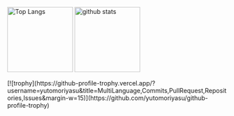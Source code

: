 <p align="left"> 
  <img alt="Top Langs" height="150px" src="https://github-readme-stats.vercel.app/api?username=YutoMoriyasu&show_icons=true&count_private=true" />
  <img alt="github stats" height="150px" src="https://github-readme-stats.vercel.app/api/top-langs/?username=yutomoriyasu&layout=compact&count_private=true&show_icons=true" />
</p>
[![trophy](https://github-profile-trophy.vercel.app/?username=yutomoriyasu&title=MultiLanguage,Commits,PullRequest,Repositories,Issues&margin-w=15)](https://github.com/yutomoriyasu/github-profile-trophy)
